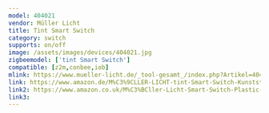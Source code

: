 ```yaml
---
model: 404021
vendor: Müller Licht 
title: Tint Smart Switch
category: switch
supports: on/off
image: /assets/images/devices/404021.jpg
zigbeemodel: ['tint Smart Switch']
compatible: [z2m,conbee,iob]
mlink: https://www.mueller-licht.de/_tool-gesamt_/index.php?Artikel=404021&L=en
link: https://www.amazon.de/M%C3%9CLLER-LICHT-tint-Smart-Switch-Kunststoff/dp/B07XBTTN9W
link2: https://www.amazon.co.uk/M%C3%BCller-Licht-Smart-Switch-Plastic-White/dp/B07XBTTN9W
link3: 
---
```


